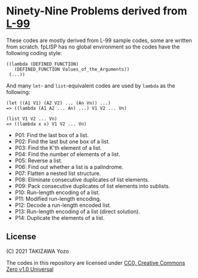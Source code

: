 # Ninety-Nine Problems derived from [L-99](https://www.ic.unicamp.br/~meidanis/courses/mc336/2006s2/funcional/L-99_Ninety-Nine_Lisp_Problems.html)

These codes are mostly derived from L-99 sample codes, some are written from scratch. fpLISP has no global environment so the codes have the following coding style:
```lisp:fpLISP
((lambda (DEFINED_FUNCTION)
   (DEFINED_FUNCTION Values_of_the_Arguments))
 (...))
```
And many `let`- and `list`-equivalent codes are used by `lambda` as the following:
```lisp:fpLISP
(let ((A1 V1) (A2 V2) ... (An Vn)) ...)
=> ((lambda (A1 A2 ... An) ...) V1 V2 ... Vn)

(list V1 V2 ... Vn)
=> ((lambda x x) V1 V2 ... Vn)
```

* P01: Find the last box of a list.
* P02: Find the last but one box of a list.
* P03: Find the K'th element of a list.
* P04: Find the number of elements of a list.
* P05: Reverse a list.
* P06: Find out whether a list is a palindrome.
* P07: Flatten a nested list structure.
* P08: Eliminate consecutive duplicates of list elements.
* P09: Pack consecutive duplicates of list elements into sublists.
* P10: Run-length encoding of a list.
* P11: Modified run-length encoding.
* P12: Decode a run-length encoded list.
* P13: Run-length encoding of a list (direct solution).
* P14: Duplicate the elements of a list.

## License

(C) 2021 TAKIZAWA Yozo

The codes in this repository are licensed under [CC0, Creative Commons Zero v1.0 Universal](https://creativecommons.org/publicdomain/zero/1.0/)

